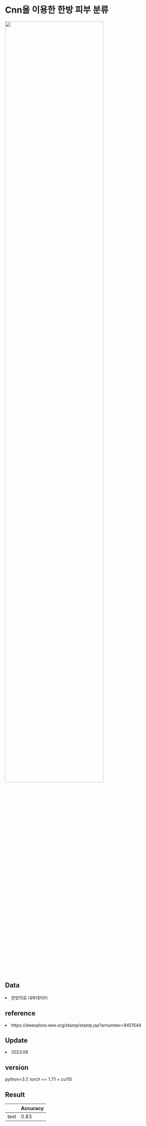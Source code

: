 <h1>Cnn을 이용한 한방 피부 분류</h1>
<img src = https://github.com/now1256/Seminar/assets/94968792/0e73a8bb-7519-49fb-afd9-64406b1a74c6 width=80% height=auto>
<h2>Data</h2>
<li> 한방의료 내부데이터 </li>
<h2>reference</h2> 
<li> https://ieeexplore.ieee.org/stamp/stamp.jsp?arnumber=9451544 </li>
<h2>Update</h2>
<li> 2023.08 </li>
<h2>version</h2>
python=3.7, torch == 1.7.1 + cu110 
<h2>Result</h2>

| | Accuracy |
|--|--|
| test | 0.83 

